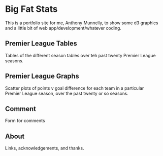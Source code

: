 # Big Fat Stats

This is a portfolio site for me, Anthony Munnelly, to show some d3 graphics and a little bit of web app/development/whatever coding.

## Premier League Tables

Tables of the different season tables over teh past twenty Premier League seasons.

## Premier League Graphs

Scatter plots of points v goal difference for each team in a particular Premier League season, over the past twenty or so seasons.

## Comment

Form for comments

## About

Links, acknowledgements, and thanks.